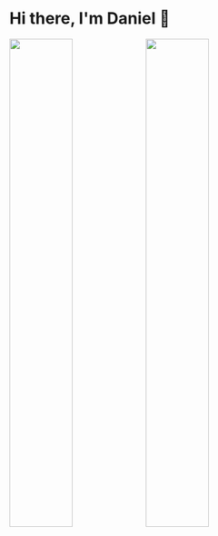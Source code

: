 # Hi there, I'm Daniel 👋

<img align="left" width="47%" src="https://github-readme-stats.vercel.app/api?username=grizzleyban&show_icons=true&theme=radical">

<img align="left" width="47%" src="https://github-readme-stats.vercel.app/api/top-langs/?username=grizzleyban&layout=compact">


